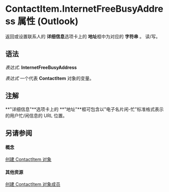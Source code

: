 
# ContactItem.InternetFreeBusyAddress 属性 (Outlook)

返回或设置联系人的 **详细信息**选项卡上的 **地址**框中为对应的 **字符串** 。 读/写。


## 语法

 _表达式_. **InternetFreeBusyAddress**

 _表达式_ 一个代表 **ContactItem** 对象的变量。


## 注解

 **"详细信息"**选项卡上的 **"地址"**框可包含以"电子名片闲-忙"标准格式表示的用户忙/闲信息的 URL 位置。


## 另请参阅


#### 概念


[创建 ContactItem 对象](8e32093c-a678-f1fd-3f35-c2d8994d166f.md)
#### 其他资源


[创建 ContactItem 对象成员](a8b13369-4c87-02aa-e62a-1f3067e559fa.md)